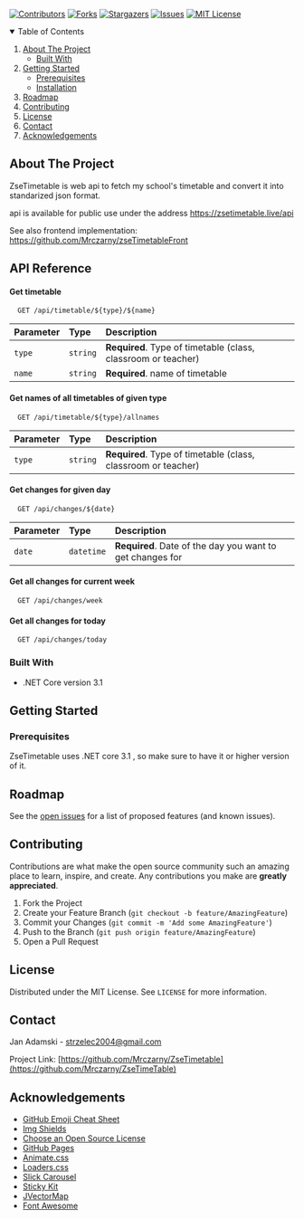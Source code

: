 <!--
*** Readme created using https://github.com/othneildrew/Best-README-Template 
-->



<!-- PROJECT SHIELDS -->
<!--
*** I'm using markdown "reference style" links for readability.
*** Reference links are enclosed in brackets [ ] instead of parentheses ( ).
*** See the bottom of this document for the declaration of the reference variables
*** for contributors-url, forks-url, etc. This is an optional, concise syntax you may use.
*** https://www.markdownguide.org/basic-syntax/#reference-style-links
-->
[![Contributors][contributors-shield]][contributors-url]
[![Forks][forks-shield]][forks-url]
[![Stargazers][stars-shield]][stars-url]
[![Issues][issues-shield]][issues-url]
[![MIT License][license-shield]][license-url]




<!-- TABLE OF CONTENTS -->
<details open="open">
  <summary>Table of Contents</summary>
  <ol>
    <li>
      <a href="#about-the-project">About The Project</a>
      <ul>
        <li><a href="#built-with">Built With</a></li>
      </ul>
    </li>
    <li>
      <a href="#getting-started">Getting Started</a>
      <ul>
        <li><a href="#prerequisites">Prerequisites</a></li>
        <li><a href="#installation">Installation</a></li>
      </ul>
    </li>
    <li><a href="#roadmap">Roadmap</a></li>
    <li><a href="#contributing">Contributing</a></li>
    <li><a href="#license">License</a></li>
    <li><a href="#contact">Contact</a></li>
    <li><a href="#acknowledgements">Acknowledgements</a></li>
  </ol>
</details>



<!-- ABOUT THE PROJECT -->
## About The Project

ZseTimetable is web api to fetch my school's timetable and convert it into standarized json format.

api is available for public use under the address https://zsetimetable.live/api

See also frontend implementation: https://github.com/Mrczarny/zseTimetableFront


## API Reference

#### Get timetable

```
  GET /api/timetable/${type}/${name}
```

| Parameter | Type     | Description                |
| :-------- | :------- | :------------------------- |
| `type` | `string` | **Required**. Type of timetable (class, classroom or teacher) |
| `name` | `string` | **Required**. name of timetable |

#### Get names of all timetables of given type

```
  GET /api/timetable/${type}/allnames
```

| Parameter | Type     | Description                |
| :-------- | :------- | :------------------------- |
| `type` | `string` | **Required**. Type of timetable (class, classroom or teacher) |

#### Get changes for given day

```
  GET /api/changes/${date}
```

| Parameter | Type     | Description                |
| :-------- | :------- | :------------------------- |
| `date` | `datetime` | **Required**. Date of the day you want to get changes for |

#### Get all changes for current week

```
  GET /api/changes/week
```

#### Get all changes for today

```
  GET /api/changes/today
```





### Built With

* .NET Core version 3.1 

<!-- GETTING STARTED -->
## Getting Started

### Prerequisites

ZseTimetable uses .NET core 3.1 , so make sure to have it or higher version of it.

<!-- ROADMAP -->
## Roadmap

See the [open issues](https://github.com/Mrczarny/OptiConfig/issues) for a list of proposed features (and known issues).



<!-- CONTRIBUTING -->
## Contributing

Contributions are what make the open source community such an amazing place to learn, inspire, and create. Any contributions you make are **greatly appreciated**.

1. Fork the Project
2. Create your Feature Branch (`git checkout -b feature/AmazingFeature`)
3. Commit your Changes (`git commit -m 'Add some AmazingFeature'`)
4. Push to the Branch (`git push origin feature/AmazingFeature`)
5. Open a Pull Request



<!-- LICENSE -->
## License

Distributed under the MIT License. See `LICENSE` for more information.



<!-- CONTACT -->
## Contact

Jan Adamski - strzelec2004@gmail.com

Project Link: [https://github.com/Mrczarny/ZseTimetable](https://github.com/Mrczarny/ZseTimeTable)



<!-- ACKNOWLEDGEMENTS -->
## Acknowledgements
* [GitHub Emoji Cheat Sheet](https://www.webpagefx.com/tools/emoji-cheat-sheet)
* [Img Shields](https://shields.io)
* [Choose an Open Source License](https://choosealicense.com)
* [GitHub Pages](https://pages.github.com)
* [Animate.css](https://daneden.github.io/animate.css)
* [Loaders.css](https://connoratherton.com/loaders)
* [Slick Carousel](https://kenwheeler.github.io/slick)
* [Sticky Kit](http://leafo.net/sticky-kit)
* [JVectorMap](http://jvectormap.com)
* [Font Awesome](https://fontawesome.com)





<!-- MARKDOWN LINKS & IMAGES -->
<!-- https://www.markdownguide.org/basic-syntax/#reference-style-links -->
[contributors-shield]: https://img.shields.io/github/contributors/Mrczarny/OptiConfig?style=for-the-badge
[contributors-url]: https://github.com/Mrczarny/OptiConfig/graphs/contributors
[forks-shield]: https://img.shields.io/github/forks/Mrczarny/OptiConfig?style=for-the-badge
[forks-url]: https://github.com/Mrczarny/OptiConfig/network/members
[stars-shield]: https://img.shields.io/github/stars/Mrczarny/OptiConfig?style=for-the-badge
[stars-url]: https://github.com/Mrczarny/OptiConfig/stargazers
[issues-shield]: https://img.shields.io/github/issues/Mrczarny/OptiConfig?style=for-the-badge
[issues-url]: https://github.com/Mrczarny/OptiConfig/issues
[license-shield]: https://img.shields.io/github/license/Mrczarny/OptiConfig?style=for-the-badge
[license-url]: https://github.com/Mrczarny/OptiConfig/blob/master/LICENSE.txt
